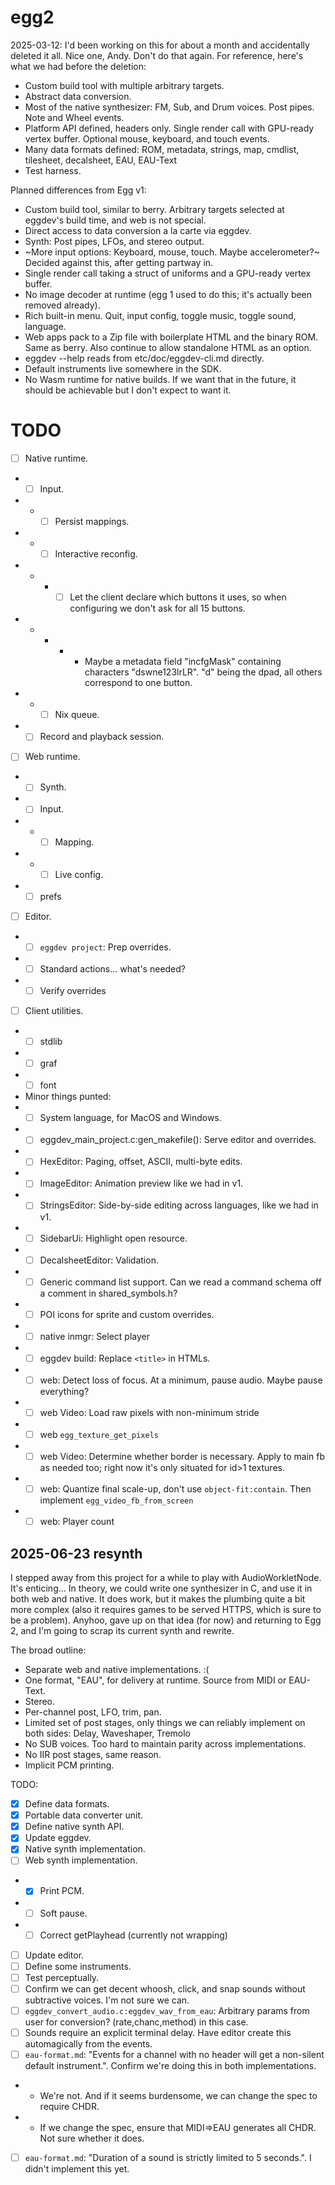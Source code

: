 # egg2

2025-03-12: I'd been working on this for about a month and accidentally deleted it all.
Nice one, Andy. Don't do that again.
For reference, here's what we had before the deletion:
- Custom build tool with multiple arbitrary targets.
- Abstract data conversion.
- Most of the native synthesizer: FM, Sub, and Drum voices. Post pipes. Note and Wheel events.
- Platform API defined, headers only. Single render call with GPU-ready vertex buffer. Optional mouse, keyboard, and touch events.
- Many data formats defined: ROM, metadata, strings, map, cmdlist, tilesheet, decalsheet, EAU, EAU-Text
- Test harness.

Planned differences from Egg v1:
- Custom build tool, similar to berry. Arbitrary targets selected at eggdev's build time, and web is not special.
- Direct access to data conversion a la carte via eggdev.
- Synth: Post pipes, LFOs, and stereo output.
- ~More input options: Keyboard, mouse, touch. Maybe accelerometer?~ Decided against this, after getting partway in.
- Single render call taking a struct of uniforms and a GPU-ready vertex buffer.
- No image decoder at runtime (egg 1 used to do this; it's actually been removed already).
- Rich built-in menu. Quit, input config, toggle music, toggle sound, language.
- Web apps pack to a Zip file with boilerplate HTML and the binary ROM. Same as berry. Also continue to allow standalone HTML as an option.
- eggdev --help reads from etc/doc/eggdev-cli.md directly.
- Default instruments live somewhere in the SDK.
- No Wasm runtime for native builds. If we want that in the future, it should be achievable but I don't expect to want it.

# TODO

- [ ] Native runtime.
- - [ ] Input.
- - - [ ] Persist mappings.
- - - [ ] Interactive reconfig.
- - - - [ ] Let the client declare which buttons it uses, so when configuring we don't ask for all 15 buttons.
- - - - - Maybe a metadata field "incfgMask" containing characters "dswne123lrLR". "d" being the dpad, all others correspond to one button.
- - - [ ] Nix queue.
- - [ ] Record and playback session.
- [ ] Web runtime.
- - [ ] Synth.
- - [ ] Input.
- - - [ ] Mapping.
- - - [ ] Live config.
- - [ ] prefs
- [ ] Editor.
- - [ ] `eggdev project`: Prep overrides.
- - [ ] Standard actions... what's needed?
- - [ ] Verify overrides
- [ ] Client utilities.
- - [ ] stdlib
- - [ ] graf
- - [ ] font
- Minor things punted:
- - [ ] System language, for MacOS and Windows.
- - [ ] eggdev_main_project.c:gen_makefile(): Serve editor and overrides.
- - [ ] HexEditor: Paging, offset, ASCII, multi-byte edits.
- - [ ] ImageEditor: Animation preview like we had in v1.
- - [ ] StringsEditor: Side-by-side editing across languages, like we had in v1.
- - [ ] SidebarUi: Highlight open resource.
- - [ ] DecalsheetEditor: Validation.
- - [ ] Generic command list support. Can we read a command schema off a comment in shared_symbols.h?
- - [ ] POI icons for sprite and custom overrides.
- - [ ] native inmgr: Select player
- - [ ] eggdev build: Replace `<title>` in HTMLs.
- - [ ] web: Detect loss of focus. At a minimum, pause audio. Maybe pause everything?
- - [ ] web Video: Load raw pixels with non-minimum stride
- - [ ] web `egg_texture_get_pixels`
- - [ ] web Video: Determine whether border is necessary. Apply to main fb as needed too; right now it's only situated for id>1 textures.
- - [ ] web: Quantize final scale-up, don't use `object-fit:contain`. Then implement `egg_video_fb_from_screen`
- - [ ] web: Player count 

## 2025-06-23 resynth

I stepped away from this project for a while to play with AudioWorkletNode.
It's enticing... In theory, we could write one synthesizer in C, and use it in both web and native.
It does work, but it makes the plumbing quite a bit more complex (also it requires games to be served HTTPS, which is sure to be a problem).
Anyhoo, gave up on that idea (for now) and returning to Egg 2, and I'm going to scrap its current synth and rewrite.

The broad outline:
 - Separate web and native implementations. :(
 - One format, "EAU", for delivery at runtime. Source from MIDI or EAU-Text.
 - Stereo.
 - Per-channel post, LFO, trim, pan.
 - Limited set of post stages, only things we can reliably implement on both sides: Delay, Waveshaper, Tremolo
 - No SUB voices. Too hard to maintain parity across implementations.
 - No IIR post stages, same reason.
 - Implicit PCM printing.
 
TODO:
- [x] Define data formats.
- [x] Portable data converter unit.
- [x] Define native synth API.
- [x] Update eggdev.
- [x] Native synth implementation.
- [ ] Web synth implementation.
- - [x] Print PCM.
- - [ ] Soft pause.
- - [ ] Correct getPlayhead (currently not wrapping)
- [ ] Update editor.
- [ ] Define some instruments.
- [ ] Test perceptually.
- [ ] Confirm we can get decent whoosh, click, and snap sounds without subtractive voices. I'm not sure we can.
- [ ] `eggdev_convert_audio.c:eggdev_wav_from_eau`: Arbitrary params from user for conversion? (rate,chanc,method) in this case.
- [ ] Sounds require an explicit terminal delay. Have editor create this automagically from the events.
- [ ] `eau-format.md`: "Events for a channel with no header will get a non-silent default instrument.". Confirm we're doing this in both implementations.
- - We're not. And if it seems burdensome, we can change the spec to require CHDR.
- - If we change the spec, ensure that MIDI=>EAU generates all CHDR. Not sure whether it does.
- [ ] `eau-format.md`: "Duration of a sound is strictly limited to 5 seconds.". I didn't implement this yet.

